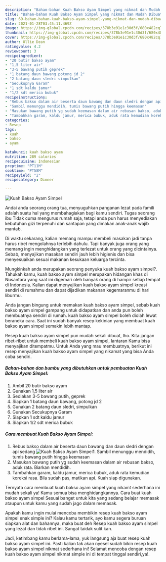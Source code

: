 ```yaml
---
description: "Bahan-bahan Kuah Bakso Ayam Simpel yang nikmat dan Mudah Dibuat"
title: "Bahan-bahan Kuah Bakso Ayam Simpel yang nikmat dan Mudah Dibuat"
slug: 69-bahan-bahan-kuah-bakso-ayam-simpel-yang-nikmat-dan-mudah-dibuat
date: 2021-01-28T03:45:11.469Z
image: https://img-global.cpcdn.com/recipes/378b3e91e1c30d3f/680x482cq70/kuah-bakso-ayam-simpel-foto-resep-utama.jpg
thumbnail: https://img-global.cpcdn.com/recipes/378b3e91e1c30d3f/680x482cq70/kuah-bakso-ayam-simpel-foto-resep-utama.jpg
cover: https://img-global.cpcdn.com/recipes/378b3e91e1c30d3f/680x482cq70/kuah-bakso-ayam-simpel-foto-resep-utama.jpg
author: Ollie Dean
ratingvalue: 4.2
reviewcount: 3
recipeingredient:
- "20 butir bakso ayam"
- "1,5 liter air"
- "3-5 bawang putih geprek"
- "1 batang daun bawang potong jd 2"
- "2 batang daun sledri simpulkan"
- "Secukupnya Garam"
- "1 sdt kaldu jamur"
- "1/2 sdt merica bubuk"
recipeinstructions:
- "Rebus bakso dalam air beserta daun bawang dan daun sledri dengan api sedang"
- "Sambil menunggu mendidih, tumis bawang putih hingga keemasan"
- "Masukan bawang putih yg sudah keemasan dalam air rebusan bakso, aduk rata. Biarkan mendidih."
- "Tambahkan garam, kaldu jamur, merica bubuk, aduk rata kemudian koreksi rasa. Bila sudah pas, matikan api. Kuah siap digunakan."
categories:
- Resep
tags:
- kuah
- bakso
- ayam

katakunci: kuah bakso ayam 
nutrition: 289 calories
recipecuisine: Indonesian
preptime: "PT11M"
cooktime: "PT58M"
recipeyield: "2"
recipecategory: Dinner

---
```



![Kuah Bakso Ayam Simpel](https://img-global.cpcdn.com/recipes/378b3e91e1c30d3f/680x482cq70/kuah-bakso-ayam-simpel-foto-resep-utama.jpg)

Andai anda seorang orang tua, menyuguhkan panganan lezat pada famili adalah suatu hal yang membahagiakan bagi kamu sendiri. Tugas seorang ibu Tidak cuma mengurus rumah saja, tetapi anda pun harus menyediakan kebutuhan gizi terpenuhi dan santapan yang dimakan anak-anak wajib mantab.

Di waktu  sekarang, kalian memang mampu membeli masakan jadi tanpa harus ribet mengolahnya terlebih dahulu. Tapi banyak juga orang yang memang ingin menghidangkan yang terlezat untuk orang yang dicintainya. Sebab, menyajikan masakan sendiri jauh lebih higienis dan bisa menyesuaikan sesuai makanan kesukaan keluarga tercinta. 



Mungkinkah anda merupakan seorang penyuka kuah bakso ayam simpel?. Tahukah kamu, kuah bakso ayam simpel merupakan hidangan khas di Nusantara yang saat ini digemari oleh banyak orang di hampir setiap tempat di Indonesia. Kalian dapat menyajikan kuah bakso ayam simpel kreasi sendiri di rumahmu dan dapat dijadikan makanan kegemaranmu di hari liburmu.

Anda jangan bingung untuk memakan kuah bakso ayam simpel, sebab kuah bakso ayam simpel gampang untuk didapatkan dan anda pun boleh membuatnya sendiri di rumah. kuah bakso ayam simpel boleh diolah lewat beraneka cara. Saat ini sudah banyak resep kekinian yang membuat kuah bakso ayam simpel semakin lebih mantap.

Resep kuah bakso ayam simpel pun mudah sekali dibuat, lho. Kita jangan ribet-ribet untuk membeli kuah bakso ayam simpel, lantaran Kamu bisa menyajikan ditempatmu. Untuk Anda yang mau membuatnya, berikut ini resep menyajikan kuah bakso ayam simpel yang nikamat yang bisa Anda coba sendiri.

<!--inarticleads1-->

##### Bahan-bahan dan bumbu yang dibutuhkan untuk pembuatan Kuah Bakso Ayam Simpel:

1. Ambil 20 butir bakso ayam
1. Gunakan 1,5 liter air
1. Sediakan 3-5 bawang putih, geprek
1. Siapkan 1 batang daun bawang, potong jd 2
1. Gunakan 2 batang daun sledri, simpulkan
1. Gunakan Secukupnya Garam
1. Siapkan 1 sdt kaldu jamur
1. Siapkan 1/2 sdt merica bubuk




<!--inarticleads2-->

##### Cara membuat Kuah Bakso Ayam Simpel:

1. Rebus bakso dalam air beserta daun bawang dan daun sledri dengan api sedang
<img src="https://img-global.cpcdn.com/steps/cd58d73d0376bae9/160x128cq70/kuah-bakso-ayam-simpel-langkah-memasak-1-foto.jpg" alt="Kuah Bakso Ayam Simpel">1. Sambil menunggu mendidih, tumis bawang putih hingga keemasan
1. Masukan bawang putih yg sudah keemasan dalam air rebusan bakso, aduk rata. Biarkan mendidih.
1. Tambahkan garam, kaldu jamur, merica bubuk, aduk rata kemudian koreksi rasa. Bila sudah pas, matikan api. Kuah siap digunakan.




Ternyata cara membuat kuah bakso ayam simpel yang nikamt sederhana ini mudah sekali ya! Kamu semua bisa menghidangkannya. Cara buat kuah bakso ayam simpel Sesuai banget untuk kita yang sedang belajar memasak ataupun untuk kamu yang sudah jago dalam memasak.

Apakah kamu ingin mulai mencoba membikin resep kuah bakso ayam simpel enak simple ini? Kalau kamu tertarik, ayo kamu segera buruan siapkan alat dan bahannya, maka buat deh Resep kuah bakso ayam simpel yang lezat dan tidak ribet ini. Sangat taidak sulit kan. 

Jadi, ketimbang kamu berlama-lama, yuk langsung aja buat resep kuah bakso ayam simpel ini. Pasti kalian tak akan nyesel sudah bikin resep kuah bakso ayam simpel nikmat sederhana ini! Selamat mencoba dengan resep kuah bakso ayam simpel nikmat simple ini di tempat tinggal sendiri,ya!.

